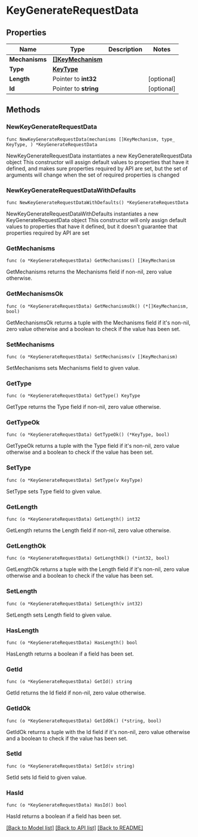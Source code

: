 # KeyGenerateRequestData

## Properties

Name | Type | Description | Notes
------------ | ------------- | ------------- | -------------
**Mechanisms** | [**[]KeyMechanism**](KeyMechanism.md) |  | 
**Type** | [**KeyType**](KeyType.md) |  | 
**Length** | Pointer to **int32** |  | [optional] 
**Id** | Pointer to **string** |  | [optional] 

## Methods

### NewKeyGenerateRequestData

`func NewKeyGenerateRequestData(mechanisms []KeyMechanism, type_ KeyType, ) *KeyGenerateRequestData`

NewKeyGenerateRequestData instantiates a new KeyGenerateRequestData object
This constructor will assign default values to properties that have it defined,
and makes sure properties required by API are set, but the set of arguments
will change when the set of required properties is changed

### NewKeyGenerateRequestDataWithDefaults

`func NewKeyGenerateRequestDataWithDefaults() *KeyGenerateRequestData`

NewKeyGenerateRequestDataWithDefaults instantiates a new KeyGenerateRequestData object
This constructor will only assign default values to properties that have it defined,
but it doesn't guarantee that properties required by API are set

### GetMechanisms

`func (o *KeyGenerateRequestData) GetMechanisms() []KeyMechanism`

GetMechanisms returns the Mechanisms field if non-nil, zero value otherwise.

### GetMechanismsOk

`func (o *KeyGenerateRequestData) GetMechanismsOk() (*[]KeyMechanism, bool)`

GetMechanismsOk returns a tuple with the Mechanisms field if it's non-nil, zero value otherwise
and a boolean to check if the value has been set.

### SetMechanisms

`func (o *KeyGenerateRequestData) SetMechanisms(v []KeyMechanism)`

SetMechanisms sets Mechanisms field to given value.


### GetType

`func (o *KeyGenerateRequestData) GetType() KeyType`

GetType returns the Type field if non-nil, zero value otherwise.

### GetTypeOk

`func (o *KeyGenerateRequestData) GetTypeOk() (*KeyType, bool)`

GetTypeOk returns a tuple with the Type field if it's non-nil, zero value otherwise
and a boolean to check if the value has been set.

### SetType

`func (o *KeyGenerateRequestData) SetType(v KeyType)`

SetType sets Type field to given value.


### GetLength

`func (o *KeyGenerateRequestData) GetLength() int32`

GetLength returns the Length field if non-nil, zero value otherwise.

### GetLengthOk

`func (o *KeyGenerateRequestData) GetLengthOk() (*int32, bool)`

GetLengthOk returns a tuple with the Length field if it's non-nil, zero value otherwise
and a boolean to check if the value has been set.

### SetLength

`func (o *KeyGenerateRequestData) SetLength(v int32)`

SetLength sets Length field to given value.

### HasLength

`func (o *KeyGenerateRequestData) HasLength() bool`

HasLength returns a boolean if a field has been set.

### GetId

`func (o *KeyGenerateRequestData) GetId() string`

GetId returns the Id field if non-nil, zero value otherwise.

### GetIdOk

`func (o *KeyGenerateRequestData) GetIdOk() (*string, bool)`

GetIdOk returns a tuple with the Id field if it's non-nil, zero value otherwise
and a boolean to check if the value has been set.

### SetId

`func (o *KeyGenerateRequestData) SetId(v string)`

SetId sets Id field to given value.

### HasId

`func (o *KeyGenerateRequestData) HasId() bool`

HasId returns a boolean if a field has been set.


[[Back to Model list]](../README.md#documentation-for-models) [[Back to API list]](../README.md#documentation-for-api-endpoints) [[Back to README]](../README.md)


